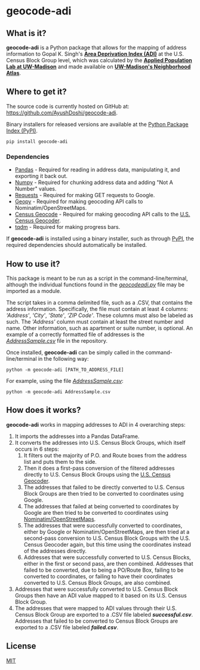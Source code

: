 # geocode-adi

## What is it?

**geocode-adi** is a Python package that allows for the mapping of address information to Gopal K. Singh's [**Area
Deprivation Index (ADI)**][adi-paper] at the U.S. Census Block Group level, which was calculated by the 
[**Applied Population Lab at UW-Madison**][pop-lab] and made available on 
[**UW-Madison's Neighborhood Atlas**][neigh-atlas].

## Where to get it?
The source code is currently hosted on GitHub at:
https://github.com/AyushDoshi/geocode-adi.

Binary installers for released versions are available at the 
[Python Package Index (PyPI)][geocode-adi-pypi].
```
pip install geocode-adi
```

### Dependencies
- [Pandas](https://pandas.pydata.org/) - Required for reading in address data, manipulating it, and exporting it back 
out.
- [Numpy](https://www.numpy.org) - Required for chunking address data and adding "Not A Number" values.
- [Requests](https://requests.readthedocs.io) - Required for making GET requests to Google.
- [Geopy](https://geopy.readthedocs.io) - Required for making geocoding API calls to Nominatim/OpenStreetMaps.
- [Census Geocode](https://github.com/fitnr/censusgeocode) - Required for making geocoding API calls to the [U.S. 
Census Geocoder][us-geocoder].
- [tqdm](https://tqdm.github.io/) - Required for making progress bars.

If **geocode-adi** is installed using a binary installer, such as through [PyPI][geocode-adi-pypi], the required 
dependencies should automatically be installed.

## How to use it?
This package is meant to be run as a script in the command-line/terminal, although the individual functions found in the
[*geocodeadi.py*](geocode-adi/geocodeadi.py) file may be imported as a module.

The script takes in a comma delimited file, such as a .CSV, that contains the address information. Specifically, the 
file must contain at least 4 columns: *'Address'*, *'City'*, *'State'*, *'ZIP Code'*. These columns must also be 
labeled as such. The *'Address'* column must contain at least the street number and name. Other information, such as 
apartment or suite number, is optional. An example of a correctly formatted file of addresses is the
[*AddressSample.csv*](AddressSample.csv) file in the repository.

Once installed, **geocode-adi** can be simply called in the command-line/terminal in the following way:
```
python -m geocode-adi [PATH_TO_ADDRESS_FILE]
```
For example, using the file [*AddressSample.csv*](AddressSample.csv):
```
python -m geocode-adi AddressSample.csv
```

## How does it works?

**geocode-adi** works in mapping addresses to ADI in 4 overarching steps:
1. It imports the addresses into a Pandas DataFrame.
2. It converts the addresses into U.S. Census Block Groups, which itself occurs in 6 steps:
    1. It filters out the majority of P.O. and Route boxes from the address list and puts them to the side.
    2. Then it does a first-pass conversion of the filtered addresses directly to U.S. Census Block Groups using the 
    [U.S. Census Geocoder][us-geocoder].
    3. The addresses that failed to be directly converted to U.S. Census Block Groups are then tried to be converted to 
    coordinates using Google.
    4. The addresses that failed at being converted to coordinates by Google are then tried to be converted to 
    coordinates using [Nominatim/OpenStreetMaps](https://nominatim.org/).
    5. The addresses that were successfully converted to coordinates, either by Google or Nominatim/OpenStreetMaps, are 
    then tried at a second-pass conversion to U.S. Census Block Groups with the U.S. Census Geocoder again, but this 
    time using the coordinates instead of the addresses directly.
    6. Addresses that were successfully converted to U.S. Census Blocks, either in the first or second pass, are then 
    combined. Addresses that failed to be converted, due to being a PO/Route Box, failing to be converted to 
    coordinates, or failing to have their coordinates converted to U.S. Census Block Groups, are also combined.
3. Addresses that were successfully converted to U.S. Census Block Groups then have an ADI value mapped to it based on 
its U.S. Census Block Group.
4. The addresses that were mapped to ADI values through their U.S. Census Block Group are exported to a .CSV file 
labeled ***successful.csv***. Addresses that failed to be converted to Census Block Groups are exported to a .CSV file 
labeled ***failed.csv***.

## License
[MIT](LICENSE)

[adi-paper]: https://www.ncbi.nlm.nih.gov/pmc/articles/PMC1447923/
[neigh-atlas]: https://www.neighborhoodatlas.medicine.wisc.edu/
[geocode-adi-pypi]: (https://pypi.org/project/geocode-adi)
[pop-lab]: https://apl.wisc.edu/
[us-geocoder]: (https://geocoding.geo.census.gov/)